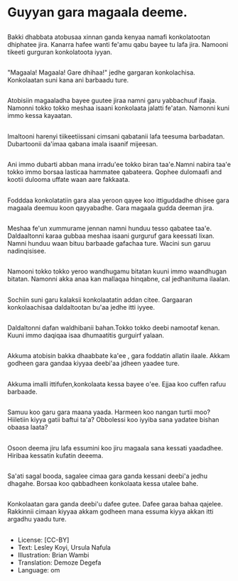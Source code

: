 # Guyyan gara magaala deeme.

##
Bakki dhabbata atobusaa xinnan ganda kenyaa namafi konkolatootan dhiphatee jira. Kanarra hafee wanti fe'amu qabu bayee tu lafa jira. Namooni tikeeti gurguran konkolatoota iyyan.

##
"Magaala! Magaala! Gare dhihaa!" jedhe gargaran konkolachisa. Konkolaatan suni kana ani barbaadu ture.

##
Atobisiin magaaladha bayee guutee jiraa namni garu yabbachuuf ifaaja. Namonni tokko tokko meshaa isaani konkolaata jalatti fe'atan. Namonni kuni immo kessa kayaatan.

##
Imaltooni harenyi tiikeetiissani cimsani qabatanii lafa teesuma barbadatan. Dubartoonii da'imaa qabana imala isaanif mijeesan.

##
Ani immo dubarti abban mana irradu'ee tokko biran taa'e.Namni nabira taa'e tokko immo borsaa lasticaa hammatee qabateera. Qophee dulomaafi and kootii dulooma uffate waan aare fakkaata.

##
Fodddaa konkolatatiin gara alaa yeroon qayee koo ittiguddadhe dhisee gara magaala deemuu koon qayyabadhe. Gara magaala gudda deeman jira.

##
Meshaa fe'un xummurame jennan namni hunduu tesso qabatee taa'e. Daldaaltonni karaa gubbaa meshaa isaani gurguruf gara keessati lixan. Namni hunduu waan bituu barbaade gafachaa ture. Wacini sun garuu nadinqisisee.

##
Namooni tokko tokko yeroo wandhugamu bitatan kuuni immo waandhugan bitatan. Namonni akka anaa kan mallaqaa hinqabne, cal jedhanituma ilaalan.

##
Sochiin suni garu kalaksii konkolaatatin addan citee. Gargaaran konkolaachisaa daldaltootan bu'aa jedhe itti iyyee.

##
Daldaltonni dafan waldhibanii bahan.Tokko tokko deebi namootaf kenan. Kuuni immo daqiqaa isaa dhumaatitis gurguirf yalaan.

##
Akkuma atobisin bakka dhaabbate ka'ee , gara foddatin allatin ilaale. Akkam godheen gara gandaa kiyyaa deebi'aa jdheen yaadee ture.

##
Akkuma imalli ittifufen,konkolaata kessa bayee o'ee. Ejjaa koo cuffen rafuu barbaade.

##
Samuu koo garu gara maana yaada. Harmeen koo nangan turtii moo?  Hiiletiin kiyya gatii baftui ta'a? Obbolessi koo iyyiba sana yadatee bishan obaasa laata?

##
Osoon deema jiru lafa essumini koo jiru magaala sana kessati yaadadhee. Hiribaa kessatin kufatin deeema.

##
Sa'ati sagal booda, sagalee cimaa gara ganda kessani deebi'a jedhu dhagahe. Borsaa koo qabbadheen konkolaata kessa utalee bahe.

##
Konkolaatan gara ganda deebi'u dafee gutee. Dafee garaa  bahaa qajelee. Rakkinnii cimaan kiyyaa akkam godheen mana essuma kiyya akkan itti argadhu yaadu ture.

##
* License: [CC-BY]
* Text: Lesley Koyi, Ursula Nafula
* Illustration: Brian Wambi
* Translation: Demoze Degefa 
* Language: om
